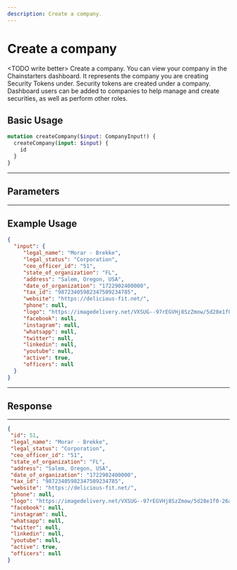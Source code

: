 ```yaml
---
description: Create a company.
---
```


# Create a company

\<TODO write better> Create a company. You can view your company in the Chainstarters dashboard. It represents the company you are creating Security Tokens under. Security tokens are created under a company. Dashboard users can be added to companies to help manage and create securities, as well as perform other roles.

## Basic Usage

```graphql
mutation createCompany($input: CompanyInput!) {
  createCompany(input: $input) {
    id
  }
}
```

***

## Parameters

***

## Example Usage

```json
{
  "input": {
     "legal_name": "Morar - Brekke",
     "legal_status": "Corporation",
     "ceo_officer_id": "51",
     "state_of_organization": "FL",
     "address": "Salem, Oregon, USA",
     "date_of_organization": "1722902400000",
     "tax_id": "98723405982347509234785",
     "website": "https://delicious-fit.net/",
     "phone": null,
     "logo": "https://imagedelivery.net/VXSUG--97rEGVHj8SzZmow/5d28e1f0-26a1-4a79-02be-e07a01161900/public",
     "facebook": null,
     "instagram": null,
     "whatsapp": null,
     "twitter": null,
     "linkedin": null,
     "youtube": null,
     "active": true,
     "officers": null
  }
}
```

***

## Response

***

```json
{
 "id": 51,
 "legal_name": "Morar - Brekke",
 "legal_status": "Corporation",
 "ceo_officer_id": "51",
 "state_of_organization": "FL",
 "address": "Salem, Oregon, USA",
 "date_of_organization": "1722902400000",
 "tax_id": "98723405982347509234785",
 "website": "https://delicious-fit.net/",
 "phone": null,
 "logo": "https://imagedelivery.net/VXSUG--97rEGVHj8SzZmow/5d28e1f0-26a1-4a79-02be-e07a01161900/public",
 "facebook": null,
 "instagram": null,
 "whatsapp": null,
 "twitter": null,
 "linkedin": null,
 "youtube": null,
 "active": true,
 "officers": null
}
```
